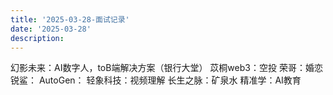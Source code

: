 ```yaml
---
title: '2025-03-28-面试记录'
date: '2025-03-28'
description:
---
```




幻影未来：AI数字人，toB端解决方案（银行大堂）
苡桐web3：空投
荣哥：婚恋
锐鲨：
AutoGen：
轻象科技：视频理解
长生之脉：矿泉水
精准学：AI教育